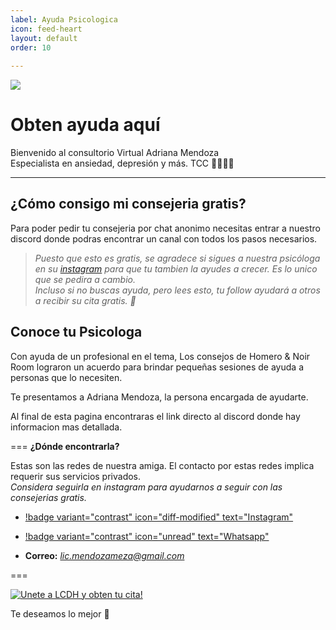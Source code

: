 ```yaml
---
label: Ayuda Psicologica
icon: feed-heart
layout: default
order: 10
 
---
```

![](https://i.postimg.cc/02qff8YR/Psicologa.png)
# Obten ayuda aquí

Bienvenido al consultorio Virtual Adriana Mendoza    
Especialista en ansiedad, depresión y más.
TCC 👩🏽‍⚕️🧠

---

## ¿Cómo consigo mi consejeria gratis?

Para poder pedir tu consejeria por chat anonimo necesitas entrar a nuestro discord donde podras encontrar un canal con todos los pasos necesarios.     

> *Puesto que esto es gratis, se agradece si sigues a nuestra psicóloga en su [instagram](https://www.instagram.com/licadrianamendoza/) para que tu tambien la ayudes a crecer. Es lo unico que se pedira a cambio.    
> Incluso si no buscas ayuda, pero lees esto, tu follow ayudará a otros a recibir su cita gratis. 🤍*
  
## Conoce tu Psicologa

Con ayuda de un profesional en el tema, Los consejos de Homero & Noir Room lograron un acuerdo para brindar pequeñas sesiones de ayuda a personas que lo necesiten.

Te presentamos a Adriana Mendoza, la persona encargada de ayudarte.

Al final de esta pagina encontraras el link directo al discord donde hay informacion mas detallada.

=== **¿Dónde encontrarla?**

Estas son las redes de nuestra amiga. El contacto por estas redes implica requerir sus servicios privados.    
*Considera seguirla en instagram para ayudarnos a seguir con las consejerias gratis.*

- [!badge variant="contrast" icon="diff-modified" text="Instagram"](https://www.instagram.com/licadrianamendoza/)

- [!badge variant="contrast" icon="unread" text="Whatsapp"](https://wa.me/51907868309)

- **Correo:** *lic.mendozameza@gmail.com*

===

[![Unete a LCDH y obten tu cita!](https://discordapp.com/api/guilds/1086740948744159334/embed.png?style=banner2)](https://discord.gg/RaJEJPQYPb)

Te deseamos lo mejor 🤍
